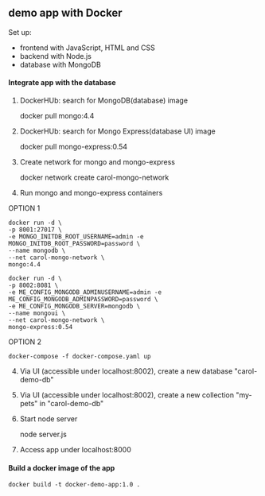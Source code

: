 ## demo app with Docker

Set up: 
- frontend with JavaScript, HTML and CSS 
- backend with Node.js
- database with MongoDB

#### Integrate app with the database

1. DockerHUb: search for MongoDB(database) image 

    docker pull mongo:4.4

2. DockerHUb: search for Mongo Express(database UI) image

    docker pull mongo-express:0.54

3. Create network for mongo and mongo-express

    docker network create carol-mongo-network

3. Run mongo and mongo-express containers

OPTION 1

    docker run -d \
    -p 8001:27017 \
    -e MONGO_INITDB_ROOT_USERNAME=admin -e MONGO_INITDB_ROOT_PASSWORD=password \
    --name mongodb \
    --net carol-mongo-network \
    mongo:4.4

    docker run -d \
    -p 8002:8081 \
    -e ME_CONFIG_MONGODB_ADMINUSERNAME=admin -e ME_CONFIG_MONGODB_ADMINPASSWORD=password \
    -e ME_CONFIG_MONGODB_SERVER=mongodb \
    --name mongoui \
    --net carol-mongo-network \
    mongo-express:0.54

OPTION 2

    docker-compose -f docker-compose.yaml up

4. Via UI (accessible under localhost:8002), create a new database "carol-demo-db"
    
5. Via UI (accessible under localhost:8002), create a new collection "my-pets" in "carol-demo-db"    
    
6. Start node server 

    node server.js

7. Access app under localhost:8000

#### Build a docker image of the app

    docker build -t docker-demo-app:1.0 .       


